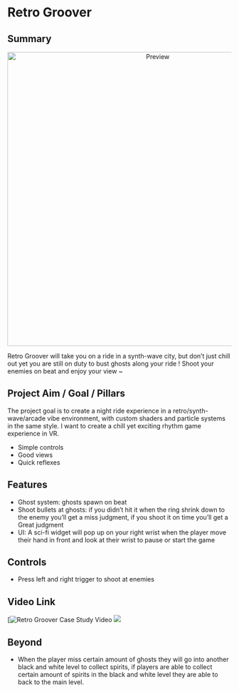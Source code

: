 # Retro Groover 

 

## Summary 

<p align="center">
  <img alt="Preview" width="660" alt="preview" src="https://github.com/VFS-VRAR/VAR05-RetroGroover-FinalProject/blob/main/RetroGrooveMainImage.jpg">
<p align="center">

Retro Groover will take you on a ride in a synth-wave city, but don’t just chill out yet you are still on duty to bust ghosts along your ride ! Shoot your enemies on beat and enjoy your view ~

## Project Aim / Goal / Pillars

The project goal is to create a night ride experience in a retro/synth-wave/arcade vibe environment, with custom shaders and particle systems in the same style. I want to create a chill yet exciting rhythm game experience in VR.
  -	Simple controls 
  -	Good views 
  -	Quick reflexes

## Features
  -	Ghost system: ghosts spawn on beat 
  -	Shoot bullets at ghosts: if you didn’t hit it when the ring shrink down to the enemy you’ll get a miss judgment, if you shoot it on time you’ll  get a Great judgment   
  -	UI: A sci-fi  widget will pop up on your right wrist when the player move their hand in front and look at their wrist to pause or start the game 


## Controls
  -	Press left and right trigger to shoot at enemies 


## Video Link 

[![Retro Groover Case Study Video]()
[![](https://github.com/VFS-VRAR/VAR05-RetroGroover-FinalProject/blob/main/RetroGrooveMainImage.jpg)](https://youtu.be/_ZFO38cY8H4)

## Beyond
  -	When the player miss certain amount of ghosts they will go into another black and white level to collect spirits, if players are able to collect certain amount of spirits in the black and white level they are able to back to the main level. 
